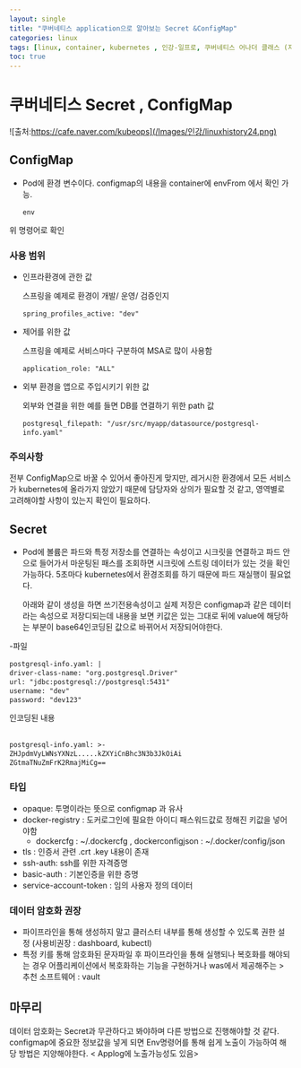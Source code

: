 ```yaml
---
layout: single
title: "쿠버네티스 application으로 알아보는 Secret &ConfigMap"
categories: linux
tags: [linux, container, kubernetes , 인강-일프로, 쿠버네티스 어나더 클래스 (지상편) - Sprint 1 2 , Secret , ConfigMap  ]
toc: true
---
```




#  쿠버네티스 Secret , ConfigMap
![출처:https://cafe.naver.com/kubeops](/Images/인강/linuxhistory24.png)
## ConfigMap
- Pod에 환경 변수이다.  configmap의 내용을 container에 envFrom 에서 확인 가능.
    ~~~
    env
    ~~~
위 명령어로 확인

### 사용 범위

 - 인프라환경에 관한 값 

    스프링을 예제로 환경이 개발/ 운영/ 검증인지
    ~~~
    spring_profiles_active: "dev"
    ~~~

 - 제어를 위한 값
    
    스프링을 예제로 서비스마다 구분하여 MSA로 많이 사용함
    ~~~
    application_role: "ALL"
    ~~~
 - 외부 환경을 앱으로 주입시키기 위한 값
    
    외부와 연결을 위한  예를 들면 DB를 연결하기 위한 path 값
    ~~~
    postgresql_filepath: "/usr/src/myapp/datasource/postgresql-info.yaml"
    ~~~

### 주의사항
  전부 ConfigMap으로 바꿀 수 있어서 좋아진게 맞지만, 레거시한 환경에서 모든 서비스가 kubernetes에 올라가지 않았기 때문에 담당자와 상의가 필요할 것 같고, 영역별로 고려해야할 사항이 있는지 확인이 필요하다.
   

## Secret 
- Pod에 볼륨은  파드와 특정 저장소를 연결하는 속성이고 시크릿을 연결하고 파드 안으로 들어가서 마운팅된 패스를 조회하면 시크릿에 스트링 데이터가 있는 것을 확인 가능하다. 5초마다 kubernetes에서 환경조회를 하기 때문에 파드 재실행이 필요없다.

  아래와 같이 생성을 하면 쓰기전용속성이고 실제 저장은 configmap과 같은 데이터라는 속성으로 저장디되는데 내용을 보면 키값은 있는 그대로 뒤에 value에 해당하는 부분이 base64인코딩된 값으로 바뀌어서 저장되어야한다.

-파일
~~~
postgresql-info.yaml: |
driver-class-name: "org.postgresql.Driver"
url: "jdbc:postgresql://postgresql:5431"
username: "dev"
password: "dev123"
~~~

인코딩된 내용

~~~

postgresql-info.yaml: >-
ZHJpdmVyLWNsYXNzL.....kZXYiCnBhc3N3b3JkOiAi
ZGtmaTNuZmFrK2RmajMiCg==
~~~


### 타입
 - opaque: 투명이라는 뜻으로 configmap 과 유사
 - docker-registry : 도커로그인에 필요한 아이디 패스워드값로 정해진 키값을 넣어야함
    - dockercfg : ~/.dockercfg   , dockerconfigjson : ~/.docker/config/json
 - tls : 인증서 관련   .crt .key 내용이 존재
 - ssh-auth: ssh를 위한 자격증명
 - basic-auth : 기본인증을 위한 증명
 - service-account-token :  임의 사용자 정의 데이터
 

### 데이터 암호화 권장
 - 파이프라인을 통해 생성하지 말고 클러스터 내부를 통해 생성할 수 있도록 권한 설정 (사용비권장 : dashboard, kubectl)
 - 특정 키를 통해 암호화된 문자파일 후 파이프라인을 통해 실행되나 복호화를 해야되는 경우 어플리케이션에서 복호화하는 기능을 구현하거나 was에서 제공해주는    > 추천 소프트웨어 : vault





## 마무리
데이터 암호화는 Secret과 무관하다고 봐야하며 다른 방법으로 진행해야할 것 같다. configmap에 중요한 정보값을 넣게 되면 Env명령어를 통해 쉽게 노출이 가능하여 해당 방법은 지양해야한다. < Applog에 노출가능성도 있음>